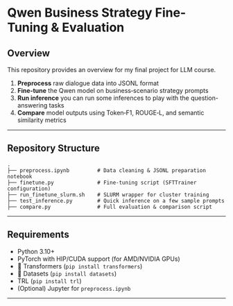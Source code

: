 # Qwen Business Strategy Fine-Tuning & Evaluation

## Overview

This repository provides an overview for my final project for LLM course.

1. **Preprocess** raw dialogue data into JSONL format
2. **Fine‑tune** the Qwen model on business‑scenario strategy prompts
3. **Run inference** you can run some inferences to play with the question-answering tasks
4. **Compare** model outputs using Token‑F1, ROUGE‑L, and semantic similarity metrics

---

## Repository Structure

```
.
├── preprocess.ipynb         # Data cleaning & JSONL preparation notebook
├── finetune.py              # Fine‑tuning script (SFTTrainer configuration)
├── run_finetune_slurm.sh    # SLURM wrapper for cluster training
├── test_inference.py        # Quick inference on a few sample prompts
├── compare.py               # Full evaluation & comparison script
```

---

## Requirements

* Python 3.10+
* PyTorch with HIP/CUDA support (for AMD/NVIDIA GPUs)
* 🤗 Transformers (`pip install transformers`)
* 🤗 Datasets (`pip install datasets`)
* TRL (`pip install trl`)
* (Optional) Jupyter for `preprocess.ipynb`

---

